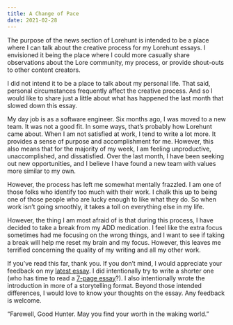 ```yaml
---
title: A Change of Pace
date: 2021-02-28
---
```


The purpose of the news section of Lorehunt is intended to be a place where I can talk about the creative process for my Lorehunt essays. I envisioned it being the place where I could more casually share observations about the Lore community, my process, or provide shout-outs to other content creators.

I did not intend it to be a place to talk about my personal life. That said, personal circumstances frequently affect the creative process. And so I would like to share just a little about what has happened the last month that slowed down this essay.

My day job is as a software engineer. Six months ago, I was moved to a new team. It was not a good fit. In some ways, that’s probably how Lorehunt came about. When I am not satisfied at work, I tend to write a lot more. It provides a sense of purpose and accomplishment for me. However, this also means that for the majority of my week, I am feeling unproductive, unaccomplished, and dissatisfied. Over the last month, I have been seeking out new opportunities, and I believe I have found a new team with values more similar to my own.

However, the process has left me somewhat mentally frazzled. I am one of those folks who identify too much with their work. I chalk this up to being one of those people who are lucky enough to like what they do. So when work isn’t going smoothly, it takes a toll on everything else in my life.

However, the thing I am most afraid of is that during this process, I have decided to take a break from my ADD medication. I feel like the extra focus sometimes had me focusing on the wrong things, and I want to see if taking a break will help me reset my brain and my focus. However, this leaves me terrified concerning the quality of my writing and all my other work.

If you’ve read this far, thank you. If you don’t mind, I would appreciate your feedback on my [latest essay](/lore/topic-003). I did intentionally try to write a shorter one (who has time to read a [7-page essay](/lore/topic-002)?). I also intentionally wrote the introduction in more of a storytelling format. Beyond those intended differences, I would love to know your thoughts on the essay. Any feedback is welcome.

“Farewell, Good Hunter. May you find your worth in the waking world.”
